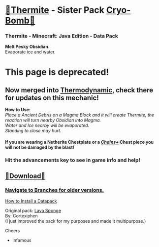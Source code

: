# [🎥Thermite](https://youtu.be/_JLxFoCW2iE) - Sister Pack [Cryo-Bomb🔗](https://github.com/InfamousMusicify/Cryo-Bomb/) 
### Thermite - Minecraft: Java Edition - Data Pack
__Melt Pesky Obsidian.__   
Evaporate ice and water.   

# This page is deprecated!
## Now merged into [Thermodynamic](https://github.com/InfamousMusicify/Thermodynamic), check there for updates on this mechanic!

__How to Use:__  
_Place a Ancient Debris on a Magma Block and it will create Thermite, the reaction will turn nearby Obsidian into Magma.  
Water and Ice nearby will be evaporated.  
Standing to close may hurt._  

#### If you are wearing a Netherite Chestplate or a __*[Chains+](https://github.com/InfamousMusicify/Chains-Plus)*__ Chest piece you will not be damaged by the blast!  

### Hit the advancements key to see in game info and help!

## [🔗Download🔗](https://github.com/InfamousMusicify/Thermite/archive/refs/heads/main.zip)

### [Navigate to Branches for older versions.](https://github.com/InfamousMusicify/Thermite/branches)   
[How to Install a Datapack](https://youtu.be/JHEjZlVlqGE) 

Original pack: [Lava Sponge](https://www.planetminecraft.com/data-pack/lava-sponges-1-16/)  
By: Cortexiphen  
(I just improved the pack for my purposes and made it multipurpose.)  


Cheers  
- Infamous  
